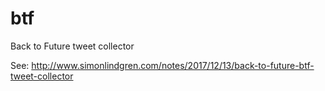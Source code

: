 # btf
Back to Future tweet collector

See: http://www.simonlindgren.com/notes/2017/12/13/back-to-future-btf-tweet-collector

